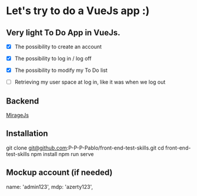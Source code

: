 # Let's try to do a VueJs app :)

## Very light To Do App in VueJs.

- [x] The possibility to create an account

- [x] The possibility to log in / log off

- [x] The possibility to modify my To Do list

- [ ] Retrieving my user space at log in, like it was when we log out

## Backend

[MirageJs](https://miragejs.com/docs/getting-started/introduction/)

## Installation

git clone git@github.com:P-P-P-Pablo/front-end-test-skills.git
cd front-end-test-skills
npm install
npm run serve

## Mockup account (if needed)

name: 'admin123',
mdp: 'azerty123',

